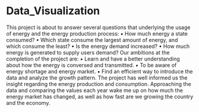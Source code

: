 # Data_Visualization
This project is about to answer several questions that underlying the usage of energy and the 
energy production process:
▪ How much energy a state consumed?
▪ Which state consume the largest amount of energy, and which consume the least?
▪ Is the energy demand increased?
▪ How much energy is generated to supply users demand?
Our ambitions at the completion of the project are:
▪ Learn and have a better understanding about how the energy is conversed and transmitted.
▪ To be aware of energy shortage and energy market.
▪ Find an efficient way to introduce the data and analyze the growth pattern.
The project has well informed us the insight regarding the energy production and consumption. 
Approaching the data and comparing the values each year wake me up on how much the energy 
market has changed, as well as how fast are we growing the country and the economy.
